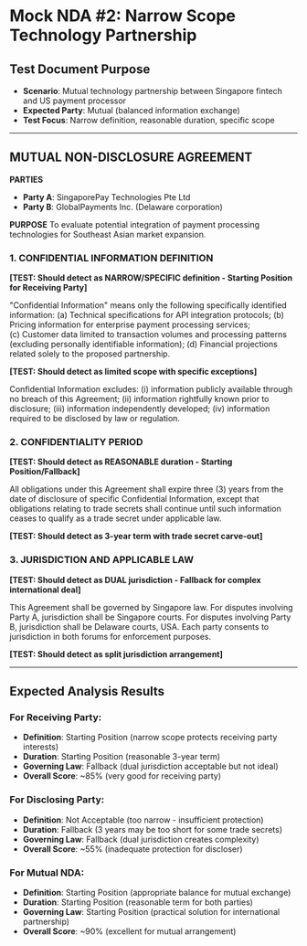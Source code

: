 # Mock NDA #2: Narrow Scope Technology Partnership

## Test Document Purpose
- **Scenario**: Mutual technology partnership between Singapore fintech and US payment processor
- **Expected Party**: Mutual (balanced information exchange)
- **Test Focus**: Narrow definition, reasonable duration, specific scope

---

## MUTUAL NON-DISCLOSURE AGREEMENT

**PARTIES**
- **Party A**: SingaporePay Technologies Pte Ltd 
- **Party B**: GlobalPayments Inc. (Delaware corporation)

**PURPOSE**
To evaluate potential integration of payment processing technologies for Southeast Asian market expansion.

### 1. CONFIDENTIAL INFORMATION DEFINITION

**[TEST: Should detect as NARROW/SPECIFIC definition - Starting Position for Receiving Party]**

"Confidential Information" means only the following specifically identified information:
(a) Technical specifications for API integration protocols;
(b) Pricing information for enterprise payment processing services;  
(c) Customer data limited to transaction volumes and processing patterns (excluding personally identifiable information);
(d) Financial projections related solely to the proposed partnership.

**[TEST: Should detect as limited scope with specific exceptions]**

Confidential Information excludes: (i) information publicly available through no breach of this Agreement; (ii) information rightfully known prior to disclosure; (iii) information independently developed; (iv) information required to be disclosed by law or regulation.

### 2. CONFIDENTIALITY PERIOD

**[TEST: Should detect as REASONABLE duration - Starting Position/Fallback]**

All obligations under this Agreement shall expire three (3) years from the date of disclosure of specific Confidential Information, except that obligations relating to trade secrets shall continue until such information ceases to qualify as a trade secret under applicable law.

**[TEST: Should detect as 3-year term with trade secret carve-out]**

### 3. JURISDICTION AND APPLICABLE LAW  

**[TEST: Should detect as DUAL jurisdiction - Fallback for complex international deal]**

This Agreement shall be governed by Singapore law. For disputes involving Party A, jurisdiction shall be Singapore courts. For disputes involving Party B, jurisdiction shall be Delaware courts, USA. Each party consents to jurisdiction in both forums for enforcement purposes.

**[TEST: Should detect as split jurisdiction arrangement]**

---

## Expected Analysis Results

### For Receiving Party:
- **Definition**: Starting Position (narrow scope protects receiving party interests)
- **Duration**: Starting Position (reasonable 3-year term)
- **Governing Law**: Fallback (dual jurisdiction acceptable but not ideal)
- **Overall Score**: ~85% (very good for receiving party)

### For Disclosing Party:  
- **Definition**: Not Acceptable (too narrow - insufficient protection)
- **Duration**: Fallback (3 years may be too short for some trade secrets)
- **Governing Law**: Fallback (dual jurisdiction creates complexity)
- **Overall Score**: ~55% (inadequate protection for discloser)

### For Mutual NDA:
- **Definition**: Starting Position (appropriate balance for mutual exchange)
- **Duration**: Starting Position (reasonable term for both parties)
- **Governing Law**: Starting Position (practical solution for international partnership)
- **Overall Score**: ~90% (excellent for mutual arrangement)